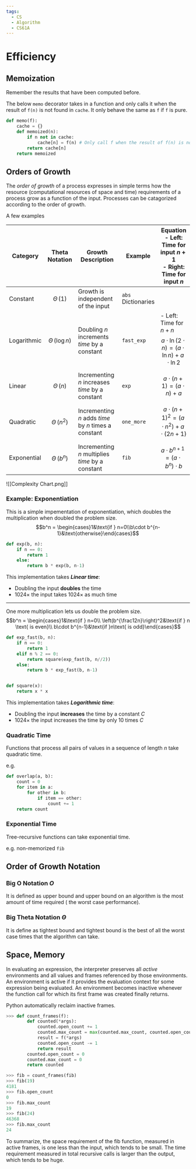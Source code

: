 ```yaml
---
tags:
  - CS
  - Algorithm
  - CS61A
---
```

Efficiency
===
## Memoization
Remember the results that have been computed before.

The below `memo` decorator takes in a function and only calls it when the result of `f(n)` is not found in `cache`. It only behave the same as `f` if `f` is pure.
```python
def memo(f):
    cache = {}
    def memoized(n):
        if n not in cache:
            cache[n] = f(n) # Only call f when the result of f(n) is not found
        return cache[n]
    return memoized
```

## Orders of Growth
The *order of growth* of a process expresses in simple terms how the resource (computational resources of space and time) requirements of a process grow as a function of the input.
Processes can be catagorized according to the order of growth.

A few examples

| **Category** | **Theta Notation**   | **Growth Description**                               | **Example**           | Equation<br>- Left: Time for input $n + 1$<br>- Right: Time for input $n$         |
| ------------ | -------------------- | ---------------------------------------------------- | --------------------- | --------------------------------------------------------------------------------- |
| Constant     | $$\Theta\,(1)$$      | Growth is independent of the input                   | `abs`<br>Dictionaries |                                                                                   |
| Logarithmic  | $$\Theta\,(\log n)$$ | Doubling $n$ increments *time* by a constant         | `fast_exp`            | - Left: Time for $n+n$<br>$$a\cdot \ln(2\cdot n) = (a\cdot \ln n)+ a\cdot \ln 2$$ |
| Linear       | $$\Theta\,(n)$$      | Incrementing $n$ increases *time* by a constant      | `exp`                 | $$a\cdot (n+1) = (a\cdot n) + a$$                                                 |
| Quadratic    | $$\Theta\,(n^2)$$    | Incrementing $n$ adds *time* by $n$ times a constant | `one_more`            | $$a\cdot (n+1)^2 = (a\cdot n^2)+a\cdot(2n+1)$$                                    |
| Exponential  | $$\Theta\,(b^n)$$    | Incrementing $n$ multiplies *time* by a constant     | `fib`                 | $$a\cdot b^{n+1} = (a\cdot b^n)\cdot b$$                                          |

![[Complexity Chart.png]]
### Example: Exponentiation
This is a simple impementation of exponentiation, which doubles the multiplication when doubled the problem size.
$$b^n = \begin{cases}1&\text{if } n=0\\b\cdot b^{n-1}&\text{otherwise}\end{cases}$$
```python
def exp(b, n):
    if n == 0:
        return 1
    else:
        return b * exp(b, n-1)
```
This implementation takes ***Linear time***:
- Doubling the input **doubles** the time
- $1024\times$ the input takes $1024\times$ as much time
***
One more multiplication lets us double the problem size.
$$b^n = \begin{cases}1&\text{if } n=0\\
\left(b^{\frac12n}\right)^2&\text{if } n \text{ is even}\\
b\cdot b^{n-1}&\text{if }n\text{ is odd}\end{cases}$$
```python
def exp_fast(b, n):
    if n == 0:
        return 1
    elif n % 2 == 0:
        return square(exp_fast(b, n//2))
    else:
        return b * exp_fast(b, n-1)


def square(x):
    return x * x
```
This implementation takes ***Logarithmic time***:
- Doubling the input **increases** the time by a constant $C$
- $1024\times$ the input increases the time by only 10 times $C$


### Quadratic Time
Functions that process all pairs of values in a sequence of length $n$ take quadratic time.

e.g.
```python
def overlap(a, b):
    count = 0
    for item in a:
        for other in b:
            if item == other:
                count += 1
    return count
```

### Exponential Time
Tree-recursive functions can take exponential time.

e.g. non-memorized `fib`

## Order of Growth Notation
### Big O Notation $O$ 
It is defined as upper bound and upper bound on an algorithm is the most amount of time required ( the worst case performance).
### Big Theta Notation $\Theta$
It is define as tightest bound and tightest bound is the best of all the worst case times that the algorithm can take.

## Space, Memory
In evaluating an expression, the interpreter preserves all _active_ environments and all values and frames referenced by those environments.
An environment is active if it provides the evaluation context for some expression being evaluated.
An environment becomes inactive whenever the function call for which its first frame was created finally returns.

Python automatically reclaim inactive frames.
```python
>>> def count_frames(f):
        def counted(*args):
            counted.open_count += 1
            counted.max_count = max(counted.max_count, counted.open_count)
            result = f(*args)
            counted.open_count -= 1
            return result
        counted.open_count = 0
        counted.max_count = 0
        return counted

>>> fib = count_frames(fib)
>>> fib(19)
4181
>>> fib.open_count
0
>>> fib.max_count
19
>>> fib(24)
46368
>>> fib.max_count
24
```
To summarize, the space requirement of the fib function, measured in active frames, is one less than the input, which tends to be small. The time requirement measured in total recursive calls is larger than the output, which tends to be huge.